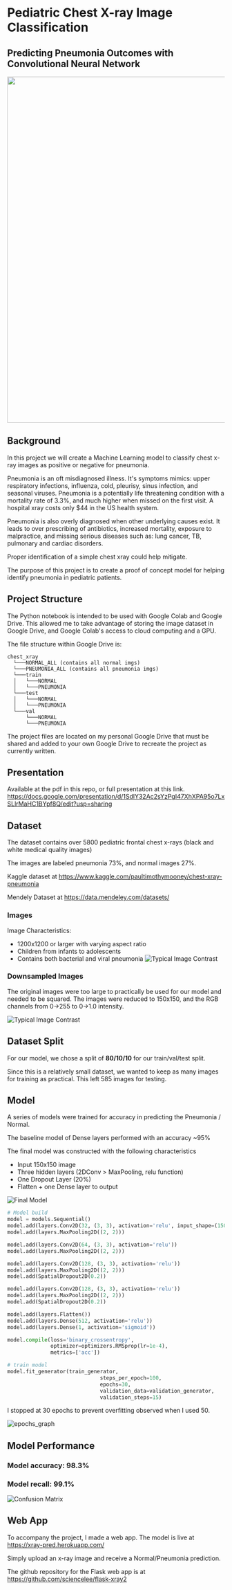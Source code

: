 # Pediatric Chest X-ray Image Classification
## Predicting Pneumonia Outcomes with Convolutional Neural Network
<img src="resources/IM-0135-0001.jpeg" width="800">


## Background
In this project we will create a Machine Learning model to classify chest x-ray images as positive or negative for pneumonia.

Pneumonia is an oft misdiagnosed illness. It's symptoms mimics: upper respiratory infections, influenza, cold, pleurisy, sinus infection, and seasonal viruses. Pneumonia is a potentially life threatening condition with a mortality rate of 3.3%, and much higher when missed on the first visit. A hospital xray costs only $44 in the US health system.

Pneumonia is also overly diagnosed when other underlying causes exist. It leads to over prescribing of antibiotics, increased mortality, exposure to malpractice, and missing serious diseases such as: lung cancer, TB, pulmonary and cardiac disorders.

Proper identification of a simple chest xray could help mitigate.

The purpose of this project is to create a proof of concept model for helping identify pneumonia in pediatric patients.

## Project Structure

The Python notebook is intended to be used with Google Colab and Google Drive.  This allowed me to take advantage of storing the image dataset in Google Drive, and Google Colab's access to cloud computing and a GPU. 

The file structure within Google Drive is:
```
chest_xray  
  └───NORMAL_ALL (contains all normal imgs)
  └───PNEUMONIA_ALL (contains all pneumonia imgs)
  └───train 
  │   └───NORMAL
  │   └───PNEUMONIA
  └───test
  │   └───NORMAL
  │   └───PNEUMONIA
  └───val
      └───NORMAL
      └───PNEUMONIA
```

The project files are located on my personal Google Drive that must be shared and added to your own Google Drive to recreate the project as currently written.

## Presentation
Available at the pdf in this repo, or full presentation at this link.
https://docs.google.com/presentation/d/1SdlY32Ac2sYzPgI47XhXPA95o7LxSLlrMaHC1BYpf8Q/edit?usp=sharing


## Dataset

The dataset contains over 5800 pediatric frontal chest x-rays (black and white medical quality images)

The images are labeled pneumonia 73%, and normal images 27%.

Kaggle dataset at https://www.kaggle.com/paultimothymooney/chest-xray-pneumonia

Mendely Dataset at https://data.mendeley.com/datasets/



### Images

Image Characteristics:
- 1200x1200 or larger with varying aspect ratio
- Children from infants to adolescents
- Contains both bacterial and viral pneumonia
![Typical Image Contrast](resources/image_contrast.png)

### Downsampled Images
The original images were too large to practically be used for our model and needed to be squared.  The images were reduced to 150x150, and the RGB channels from 0->255 to 0->1.0 intensity.

![Typical Image Contrast](resources/image_contrast2.png)



## Dataset Split

For our model, we chose a split of **80/10/10** for our train/val/test split.

Since this is a relatively small dataset, we wanted to keep as many images for training as practical.  This left 585 images for testing.

## Model

A series of models were trained for accuracy in predicting the Pneumonia / Normal.

The baseline model of Dense layers performed with an accuracy ~95%

The final model was constructed with the following characteristics
- Input 150x150 image
- Three hidden layers (2DConv > MaxPooling, relu function)
- One Dropout Layer (20%)
- Flatten + one Dense layer to output

![Final Model](resources/my_model_diagram.png)





```python
# Model build
model = models.Sequential()
model.add(layers.Conv2D(32, (3, 3), activation='relu', input_shape=(150, 150, 3)))
model.add(layers.MaxPooling2D((2, 2)))

model.add(layers.Conv2D(64, (3, 3), activation='relu'))
model.add(layers.MaxPooling2D((2, 2)))

model.add(layers.Conv2D(128, (3, 3), activation='relu'))
model.add(layers.MaxPooling2D((2, 2)))
model.add(SpatialDropout2D(0.2))

model.add(layers.Conv2D(128, (3, 3), activation='relu'))
model.add(layers.MaxPooling2D((2, 2)))
model.add(SpatialDropout2D(0.2))

model.add(layers.Flatten())
model.add(layers.Dense(512, activation='relu'))
model.add(layers.Dense(1, activation='sigmoid'))
```


```python
model.compile(loss='binary_crossentropy',
              optimizer=optimizers.RMSprop(lr=1e-4),
              metrics=['acc'])
```


```python
# train model
model.fit_generator(train_generator, 
                              steps_per_epoch=100, 
                              epochs=30, 
                              validation_data=validation_generator, 
                              validation_steps=15)
```

I stopped at 30 epochs to prevent overfitting observed when I used 50.

![epochs_graph](resources/epochs_graph.png)

## Model Performance
### Model accuracy: 98.3%
### Model recall: 99.1%


![Confusion Matrix](resources/confusion_matrix.png)


## Web App

To accompany the project, I made a web app. The model is live at
https://xray-pred.herokuapp.com/

Simply upload an x-ray image and receive a Normal/Pneumonia prediction.

The github repository for the Flask web app is at https://github.com/sciencelee/flask-xray2

